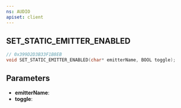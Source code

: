 ```yaml
---
ns: AUDIO
apiset: client
---
```

## SET_STATIC_EMITTER_ENABLED

```c
// 0x399D2D3B33F1B8EB
void SET_STATIC_EMITTER_ENABLED(char* emitterName, BOOL toggle);
```


## Parameters
* **emitterName**:
* **toggle**: